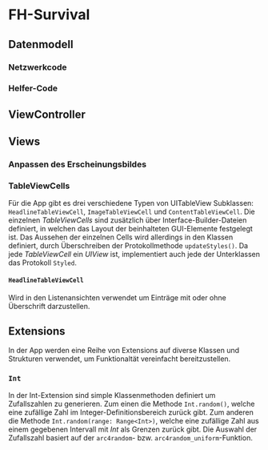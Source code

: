 # FH-Survival

## Datenmodell

### Netzwerkcode


### Helfer-Code

## ViewController


## Views

### Anpassen des Erscheinungsbildes

### TableViewCells

Für die App gibt es drei verschiedene Typen von UITableView Subklassen: `HeadlineTableViewCell`, `ImageTableViewCell` und `ContentTableViewCell`. Die einzelnen *TableViewCells* sind zusätzlich über Interface-Builder-Dateien definiert, in welchen das Layout der beinhalteten GUI-Elemente festgelegt ist. Das Aussehen der einzelnen Cells wird allerdings in den Klassen definiert, durch Überschreiben der Protokollmethode `updateStyles()`. Da jede *TableViewCell* ein *UIView* ist, implementiert auch jede der Unterklassen das Protokoll `Styled`.

#### `HeadlineTableViewCell`

Wird in den Listenansichten verwendet um Einträge mit oder ohne Überschrift darzustellen.


## Extensions

In der App werden eine Reihe von Extensions auf diverse Klassen und Strukturen verwendet, um Funktionaltät vereinfacht bereitzustellen.

### `Int`

In der Int-Extension sind simple Klassenmethoden definiert um Zufallszahlen zu generieren. Zum einen die Methode `Int.random()`, welche eine zufällige Zahl im Integer-Definitionsbereich zurück gibt. Zum anderen die Methode `Int.random(range: Range<Int>)`, welche eine zufällige Zahl aus einem gegebenen Intervall mit *Int* als Grenzen zurück gibt. Die Auswahl der Zufallszahl basiert auf der `arc4random`- bzw. `arc4random_uniform`-Funktion.

